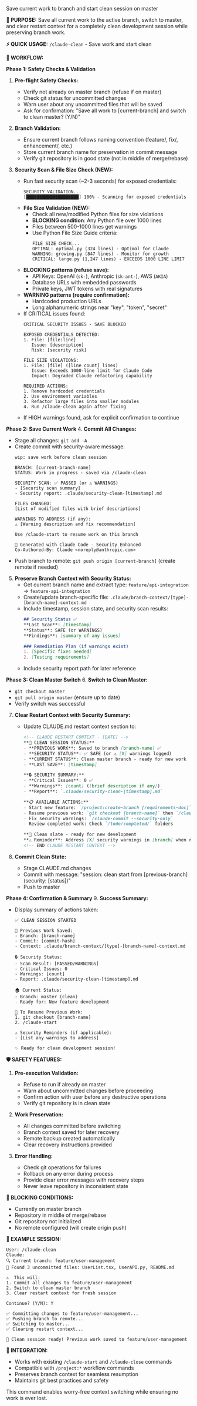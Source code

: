 Save current work to branch and start clean session on master

**🎯 PURPOSE:**
Save all current work to the active branch, switch to master, and clear restart context for a completely clean development session while preserving branch work.

**⚡ QUICK USAGE:**
`/claude-clean` - Save work and start clean

**🔄 WORKFLOW:**

**Phase 1: Safety Checks & Validation**
1. **Pre-flight Safety Checks:**
   - Verify not already on master branch (refuse if on master)
   - Check git status for uncommitted changes
   - Warn user about any uncommitted files that will be saved
   - Ask for confirmation: "Save all work to [current-branch] and switch to clean master? (Y/N)"

2. **Branch Validation:**
   - Ensure current branch follows naming convention (feature/, fix/, enhancement/, etc.)
   - Store current branch name for preservation in commit message
   - Verify git repository is in good state (not in middle of merge/rebase)

3. **Security Scan & File Size Check (NEW):**
   - Run fast security scan (~2-3 seconds) for exposed credentials:
     ```
     SECURITY VALIDATION...
     [████████████████████] 100% - Scanning for exposed credentials
     ```
   - **File Size Validation (NEW):**
     - Check all new/modified Python files for size violations
     - **BLOCKING condition**: Any Python file over 1000 lines
     - Files between 500-1000 lines get warnings
     - Use Python File Size Guide criteria:
       ```
       FILE SIZE CHECK...
       OPTIMAL: optimal.py (324 lines) - Optimal for Claude
       WARNING: growing.py (847 lines) - Monitor for growth
       CRITICAL: large.py (1,247 lines) - EXCEEDS 1000 LINE LIMIT
       ```
   - **BLOCKING patterns (refuse save):**
     - API Keys: OpenAI (`sk-`), Anthropic (`sk-ant-`), AWS (`AKIA`)
     - Database URLs with embedded passwords
     - Private keys, JWT tokens with real signatures
   - **WARNING patterns (require confirmation):**
     - Hardcoded production URLs
     - Long alphanumeric strings near "key", "token", "secret"
   - If CRITICAL issues found:
     ```
     CRITICAL SECURITY ISSUES - SAVE BLOCKED

     EXPOSED CREDENTIALS DETECTED:
     1. File: [file:line]
        Issue: [description]
        Risk: [security risk]

     FILE SIZE VIOLATIONS:
     1. File: [file] ([line count] lines)
        Issue: Exceeds 1000-line limit for Claude Code
        Impact: Degraded Claude refactoring capability

     REQUIRED ACTIONS:
     1. Remove hardcoded credentials
     2. Use environment variables
     3. Refactor large files into smaller modules
     4. Run /claude-clean again after fixing
     ```
   - If HIGH warnings found, ask for explicit confirmation to continue

**Phase 2: Save Current Work**
4. **Commit All Changes:**
   - Stage all changes: `git add -A`
   - Create commit with security-aware message:
     ```
     wip: save work before clean session
     
     BRANCH: [current-branch-name]
     STATUS: Work in progress - saved via /claude-clean
     
     SECURITY SCAN: ✅ PASSED (or ⚠️ WARNINGS)
     - [Security scan summary]
     - Security report: .claude/security-clean-[timestamp].md
     
     FILES CHANGED:
     [List of modified files with brief descriptions]
     
     WARNINGS TO ADDRESS (if any):
     ⚠️ [Warning description and fix recommendation]
     
     Use /claude-start to resume work on this branch
     
     🤖 Generated with Claude Code - Security Enhanced
     Co-Authored-By: Claude <noreply@anthropic.com>
     ```
   - Push branch to remote: `git push origin [current-branch]` (create remote if needed)

5. **Preserve Branch Context with Security Status:**
   - Get current branch name and extract type: `feature/api-integration` → `feature-api-integration`
   - Create/update branch-specific file: `.claude/branch-context/[type]-[branch-name]-context.md`
   - Include timestamp, session state, and security scan results:
     ```markdown
     ## Security Status ✅
     **Last Scan**: [timestamp]
     **Status**: SAFE (or WARNINGS)
     **Findings**: [summary of any issues]
     
     ### Remediation Plan (if warnings exist)
     1. [Specific fixes needed]
     2. [Testing requirements]
     ```
   - Include security report path for later reference

**Phase 3: Clean Master Switch**
6. **Switch to Clean Master:**
   - `git checkout master`
   - `git pull origin master` (ensure up to date)
   - Verify switch was successful

7. **Clear Restart Context with Security Summary:**
   - Update CLAUDE.md restart context section to:
     ```markdown
     <!-- CLAUDE RESTART CONTEXT - [DATE] -->
     **🔄 CLEAN SESSION STATUS:**
     - **PREVIOUS WORK**: Saved to branch [branch-name] ✅
     - **SECURITY STATUS**: ✅ SAFE (or ⚠️ [X] warnings logged)
     - **CURRENT STATUS**: Clean master branch - ready for new work
     - **LAST SAVE**: [timestamp]
     
     **🔒 SECURITY SUMMARY:**
     - **Critical Issues**: 0 ✅
     - **Warnings**: [count] ([brief description if any])
     - **Report**: `.claude/security-clean-[timestamp].md`
     
     **📋 AVAILABLE ACTIONS:**
     - Start new feature: `/project:create-branch [requirements-doc]`
     - Resume previous work: `git checkout [branch-name]` then `/claude-start`
     - Fix security warnings: `/claude-commit --security-only`
     - Review completed work: Check `/todo/completed/` folders
     
     **🎯 Clean slate - ready for new development
     **⚠️ Reminder**: Address [X] security warnings in [branch] when resuming (if applicable)
     <!-- END CLAUDE RESTART CONTEXT -->
     ```

8. **Commit Clean State:**
   - Stage CLAUDE.md changes  
   - Commit with message: "session: clean start from [previous-branch] (security: [status])"
   - Push to master

**Phase 4: Confirmation & Summary**
9. **Success Summary:**
   - Display summary of actions taken:
     ```
     ✅ CLEAN SESSION STARTED
     
     📁 Previous Work Saved:
     - Branch: [branch-name]
     - Commit: [commit-hash]
     - Context: .claude/branch-context/[type]-[branch-name]-context.md
     
     🔒 Security Status:
     - Scan Result: [PASSED/WARNINGS]
     - Critical Issues: 0
     - Warnings: [count]
     - Report: .claude/security-clean-[timestamp].md
     
     🏠 Current Status:
     - Branch: master (clean)
     - Ready for: New feature development
     
     🔄 To Resume Previous Work:
     1. git checkout [branch-name]
     2. /claude-start
     
     ⚠️ Security Reminders (if applicable):
     - [List any warnings to address]
     
     ✨ Ready for clean development session!
     ```

**🛡️ SAFETY FEATURES:**

1. **Pre-execution Validation:**
   - Refuse to run if already on master
   - Warn about uncommitted changes before proceeding
   - Confirm action with user before any destructive operations
   - Verify git repository is in clean state

2. **Work Preservation:**
   - All changes committed before switching
   - Branch context saved for later recovery
   - Remote backup created automatically
   - Clear recovery instructions provided

3. **Error Handling:**
   - Check git operations for failures
   - Rollback on any error during process
   - Provide clear error messages with recovery steps
   - Never leave repository in inconsistent state

**🚫 BLOCKING CONDITIONS:**
- Currently on master branch
- Repository in middle of merge/rebase
- Git repository not initialized
- No remote configured (will create origin push)

**📝 EXAMPLE SESSION:**
```
User: /claude-clean
Claude: 
🔍 Current branch: feature/user-management
📝 Found 3 uncommitted files: UserList.tsx, UserAPI.py, README.md

⚠️  This will:
1. Commit all changes to feature/user-management
2. Switch to clean master branch  
3. Clear restart context for fresh session

Continue? (Y/N): Y

✅ Committing changes to feature/user-management...
✅ Pushing branch to remote...
✅ Switching to master...
✅ Clearing restart context...

🎯 Clean session ready! Previous work saved to feature/user-management
```

**🔗 INTEGRATION:**
- Works with existing `/claude-start` and `/claude-close` commands
- Compatible with `/project:*` workflow commands
- Preserves branch context for seamless resumption
- Maintains git best practices and safety

This command enables worry-free context switching while ensuring no work is ever lost.